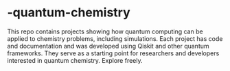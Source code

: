# -quantum-chemistry
This repo contains projects showing how quantum computing can be applied to chemistry problems, including simulations. Each project has code and documentation and was developed using Qiskit and other quantum frameworks. They serve as a starting point for researchers and developers interested in quantum chemistry. Explore freely.
